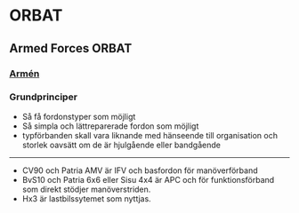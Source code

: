 # ORBAT

## Armed Forces ORBAT

### [Armén](/Svenska%20Armén/Arméstaben.md)



### Grundprinciper

* Så få fordonstyper som möjligt
* Så simpla och lättreparerade fordon som möjligt
* typförbanden skall vara liknande med hänseende till organisation och storlek oavsätt om de är hjulgående eller bandgående
---
* CV90 och Patria AMV är IFV och basfordon för manöverförband
* BvS10 och Patria 6x6 eller Sisu 4x4 är APC och för funktionsförband som direkt stödjer manöverstriden.
* Hx3 är lastbilssytemet som nyttjas.
